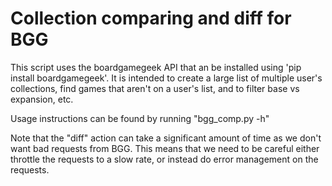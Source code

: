 # Collection comparing and diff for BGG

This script uses the boardgamegeek API that an be installed using 'pip
install boardgamegeek'. It is intended to create a large list of multiple
user's collections, find games that aren't on a user's list, and to filter
base vs expansion, etc.

Usage instructions can be found by running "bgg_comp.py -h"

Note that the "diff" action can take a significant amount of time as we
don't want bad requests from BGG. This means that we need to be careful
either throttle the requests to a slow rate, or instead do error management
on the requests.

